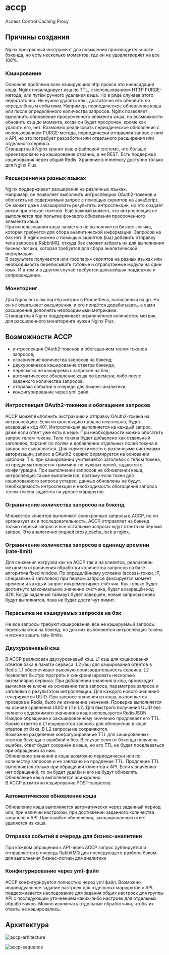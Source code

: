 # accp
Access Control Caching Proxy

## Причины создания  

Nginx прекрасный инструмент для повышения производительности бэкенда, но есть несколько моментов, где он не удовлетворяет на все 100%.
### Кэширование  

Основная проблема всех кэширующих http прокси это инвалидация кэша. Nginx инвалидирует кэш по TTL, с использованием HTTP PURGE-метода, или путём ручного удаления кэша. Но в ряде случаев этого недостаточно. Не нужно удалять кэш, достаточно его обновить по определённым событиям. Например, периодическое обновление кэша или после определённого количества запросов. Nginx позволяет выполнить обновление просроченного элемента кэша, но возможности обновить кэш до момента, когда он будет просрочен, кроме как удалить его, нет. Возможно реализовать периодическое обновления с использованием PURGE-метода, периодически отправляя запрос с ним к API, но это потребует разработки или отдельного расширения или отдельного сервиса.  
Стандартный Nginx хранит кэш в файловой системе, что больше ориентировано на кэширование страниц, а не REST. Есть поддержка кэширования через общий Redis. Хранение в inmemory доступно только для Nginx Plus.

### Расширения на разных языках  

Nginx поддерживает расширения на различных языках.  
Например, он позволяет выполнить интроспекцию OAuth2-токенов и обогатить их содержимым запрос с помощью скриптов на JavaScript. Он может даже закэшировать результаты интроспекции, но это создаёт риски при отзыве токенов. Ещё важный момент, что интроспекция не выполняется при попытке фонового обновления просроченного элемента кэша.  
При использовании кэша зачастую не выполняется бизнес-логика, которая требуется для сбора аналитической информации. Запросов на бэк нет. В nginx можно с помощью скриптов (lua) добавить отправку тела запроса в RabbitMQ, откуда бэк сможет забрать их для выполнения бизнес-логики, которая требуется для сбора аналитической информации.  
В результате получается или «зоопарк» скриптов на разных языках или необходимость переписывать готовые и отработанные модули на один язык. И в том и в другом случае требуется дальнейшая поддержка и сопровождение.

### Мониторинг  

Для Nginx есть экспортёр метрик в Prometheus, написанный на go. Но он не охватывает расширения, и его придётся дорабатывать, а сами расширения дополнять необходимыми метриками.  
Стандартный Nginx поддерживает ограниченное количество метрик, для расширенного мониторинга нужен Nginx Plus.

## Возможности ACCP
* интроспекция OAuth2-токенов и обогащением телом токенов запросов;
* ограничение количества запросов на бэкенд;
* двухуровневое кэширование ответов бэкенда;
* пересылка не кэшируемых запросов на бэк;
* автоматическое обновление кэша по времени, либо после заданного количества запросов;
* отправка событий в очередь для бизнес-аналитики;
* конфигурирование через yml файл.

### Интроспекция OAuth2-токенов и обогащения запросов
ACCP может выполнить экстракцию и отправку OAuth2-токена на интроспекцию. Если интроспекцию прошла неуспешно, будет возвращён код 401.
Интроспекция выполняется на каждый запрос, даже если ответ уже есть в кэше.
При необходимости можно обогатить запрос телом токена. Тело токена будет добавлено как отдельный заголовок, парсинг по полям и добавление отдельных полей токена в запрос не выполняется.
Для совместимости с различными системами авторизации, запрос в OAuth2-сервис формируется на основании шаблона.
Т.к. при кэшировании учитывается заголовок с телом токена, то предусматривается тримминг не нужных полей, задаются в конфигурации.
При выполнении запросов на обновлении кэша, интроспекция также выполняется, поэтому если токен для кэшированного запроса устарел, данные обновлены не будут.  
Необходимость интроспекции и необходимость обогащения запроса телом токена задаётся на уровне маршрутов.

### Ограничение количества запросов на бэкенд
Множество клиентов выполняют асинхронные запросы в ACCP, но он организует их в последовательность.
ACCP отправляет на бэкенд только первый запрос и все остальные запросы ждут ответа на первый запрос.
Это аналогично опцией proxy_cache_lock в nginx.

### Ограничение количества запросов в единицу времени (rate-limit)
Для снижения нагрузки как на ACCP так и на клиентов, реализован механизм ограничения обработки количества запросов на базе алгоритма fixed window. По определённому условию (access-токен, IP, специальный заголовок) при первом запросе фиксируется момент времени и каждый запрос инкрементирует счётчик. Как только будет достигнуто максимальное значение счётчика, будет возвращён код 429.
Когда заданный таймаут будет завершён, новые запросы снова будут выполнятся, пока не будет достигнут лимит.

### Пересылка не кэшируемых запросов на бэк
Не все запросы требуют кэширования, все не кэшируемый запросы пересылаются на бэкенд, но для них выполняется интроспекция токена и можно задать rate-limits.

### Двухуровневый кэш
В ACCP реализован двухуровневый кэш. L1 кэш для кэширования ответов бэка в памяти сервиса. L2 кэш для кэширования ответов в Redis. L1 обеспечивает высокую производительность сервиса. L2 позволяет быстро прогреть и синхронизировать несколько экземпляров сервиса. При добавлении значения в кэш, происходит вычисление ключа на основании тела запроса, параметров запроса и заголовка с результатом интроспекции. Для каждого нового значения генерируется UUID. При запросе значения из кэша, выполняется проверка в Redis, было ли изменение значения. Проверка выполняется на основе сравнения UUID в L1 и L2. Для быстрого получения UUID без полного содержимого значения в кэше  используется RedisJSON. Каждое обращение к закэшированному значению продлевает его TTL.  
Кроме ответов в L1 кэшируются запросы для обновления в кэше ответов от бэка. В L2 запросы не сохраняются.  
Возможно разделение конфигурирование TTL для кэшированных ответов бэкенда с ошибкой и без. В случае если от бэкенда получена ошибка, ответ будет сохранён в кэше, но его TTL не будет продлеваться при обращении за ним.  
Обновление значений в кэше возможно периодически или по количеству запросов и не завязано на продление TTL. Продление TTL выполняется только при обращении клиентов к API. Если к значению нет обращений, то он будет удалён и его не будут обновлять.  Обновление кэша выполняется асинхронно.  
В ACCP возможно кэширование POST-запросов.

### Автоматическое обновление кэша
Обновление кэша выполняется автоматически через заданный период или, при наличии настройки, при достижении заданного количества запросов к API. При ошибке обновления, закэшированный ответ удаляется из кэша.

### Отправка событий в очередь для бизнес-аналитики
При каждом обращении к API через ACCP запрос дублируется и отправляется в очередь RabbitMQ для последующего разбора бэком для выполнения бизнес-логики для аналитики

### Конфигурирование через yml-файл
ACCP конфигурируется полностью через yml файл. Возможно индивидуальное задание настроек для отдельных маршрутов к API, поддерживается наследование для задания общих настроек для группы API с последующим уточнением каких-либо настроек для отдельных обработчиков. Можно исключать отдельные обработчики, чтобы их ответы не кэшировались.

## Архитектура
![accp-arhitecture](http://www.plantuml.com/plantuml/proxy?cache=no&src=https://raw.githubusercontent.com/soldatov-s/accp/alfa/doc/accp.puml?token=ALAUH2AQ2LEAFIN5EYN4SAK7WAND6)  

![accp-sequence](http://www.plantuml.com/plantuml/proxy?cache=no&src=https://raw.githubusercontent.com/soldatov-s/accp/alfa/doc/accp-sequence.puml?token=ALAUH2AQ2LEAFIN5EYN4SAK7WAND6)


  